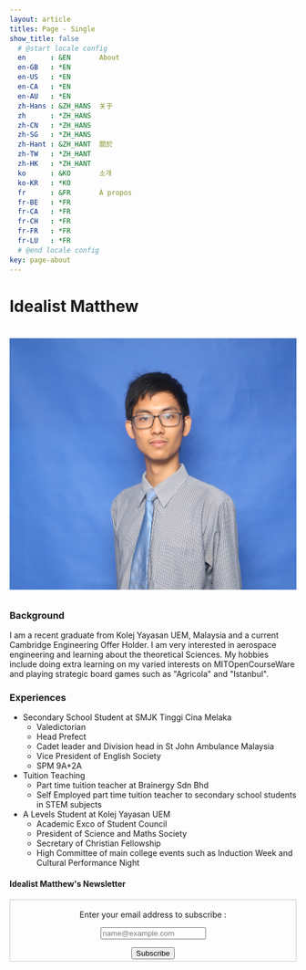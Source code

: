 ```yaml
---
layout: article
titles: Page - Single
show_title: false
  # @start locale config
  en      : &EN       About
  en-GB   : *EN
  en-US   : *EN
  en-CA   : *EN
  en-AU   : *EN
  zh-Hans : &ZH_HANS  关于
  zh      : *ZH_HANS
  zh-CN   : *ZH_HANS
  zh-SG   : *ZH_HANS
  zh-Hant : &ZH_HANT  關於
  zh-TW   : *ZH_HANT
  zh-HK   : *ZH_HANT
  ko      : &KO       소개
  ko-KR   : *KO
  fr      : &FR       À propos
  fr-BE   : *FR
  fr-CA   : *FR
  fr-CH   : *FR
  fr-FR   : *FR
  fr-LU   : *FR
  # @end locale config
key: page-about
---
```

<h1> Idealist Matthew <h1>

<p align = "center">
<img class = "image image--xl" src = "https://raw.githubusercontent.com/Idealistmatthew/idealistmatthew.github.io/master/assets/images/aboutmepic.JPG">
</p>

<h3> Background </h3>

<p>
I am a recent graduate from Kolej Yayasan UEM, Malaysia and a current Cambridge Engineering Offer Holder. I am very interested in aerospace engineering and learning about the theoretical Sciences. My hobbies include doing extra learning on my varied interests on MITOpenCourseWare and playing strategic board games such as "Agricola" and "Istanbul".
</p>

<h3> Experiences </h3>

<ul>

<li>Secondary School Student at SMJK Tinggi Cina Melaka
  <ul>
    <li> Valedictorian </li>
    <li> Head Prefect </li>
    <li> Cadet leader and Division head in St John Ambulance Malaysia </li>
    <li> Vice President of English Society </li>
    <li> SPM 9A+2A </li>
    </ul>
</li>

<li>Tuition Teaching
  <ul>
    <li> Part time tuition teacher at Brainergy Sdn Bhd </li>
    <li> Self Employed part time tuition teacher to secondary school students in STEM subjects </li>
  </ul>
</li>

<li> A Levels Student at Kolej Yayasan UEM
  <ul>
  <li> Academic Exco of Student Council </li>
  <li> President of Science and Maths Society </li>
  <li> Secretary of Christian Fellowship </li>
  <li> High Committee of main college events such as Induction Week and Cultural Performance Night </li>
  </ul>
</li>

</ul>


<div class = "newsletter-container">
  <h4 class = "newsletter-title">Idealist Matthew's Newsletter</h4>

  <form style="border:1px solid #ccc;padding:3px;text-align:center;"
  action="https://feedburner.google.com/fb/a/mailverify"
  method="post" target="popupwindow"
  onsubmit="window.open('https://feedburner.google.com/fb/a/mailverify?uri=idealistmatthewswebsite', 'popupwindow', 'scrollbars=yes,width=550,height=520');return true">
    <p class = "newsletter-text">Enter your email address to subscribe  :</p>
    <p><input class="newsletter-email" type="text" name="email" placeholder="name@example.com"/>
    </p><input type="hidden" value="idealistmatthewswebsite" name="uri"/>
    <input type="hidden" name="loc" value="en_US"/>
    <input class ="newsletter-submit" type="submit" value="Subscribe" />
  </form>
</div>
